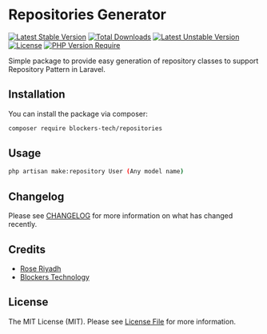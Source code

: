 # Repositories Generator

[![Latest Stable Version](http://poser.pugx.org/blockers-tech/repositories/v)](https://packagist.org/packages/blockers-tech/repositories) [![Total Downloads](http://poser.pugx.org/blockers-tech/repositories/downloads)](https://packagist.org/packages/blockers-tech/repositories) [![Latest Unstable Version](http://poser.pugx.org/blockers-tech/repositories/v/unstable)](https://packagist.org/packages/blockers-tech/repositories) [![License](http://poser.pugx.org/blockers-tech/repositories/license)](https://packagist.org/packages/blockers-tech/repositories) [![PHP Version Require](http://poser.pugx.org/blockers-tech/repositories/require/php)](https://packagist.org/packages/blockers-tech/repositories)

Simple package to provide easy generation of repository classes to support Repository Pattern in Laravel.

## Installation

You can install the package via composer:

```bash
composer require blockers-tech/repositories
```


## Usage

```bash
php artisan make:repository User (Any model name)
```

## Changelog

Please see [CHANGELOG](CHANGELOG.md) for more information on what has changed recently.

## Credits

- [Rose Riyadh](https://github.com/roseriyadh)
- [Blockers Technology](https://github.com/blockers-tech)

## License

The MIT License (MIT). Please see [License File](LICENSE.md) for more information.
